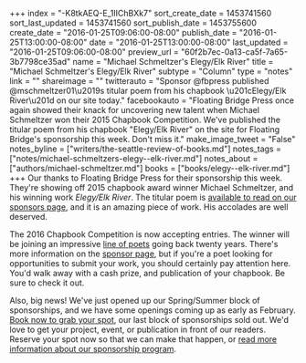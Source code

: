 +++
index = "-K8tkAEQ-E_1IIChBXk7"
sort_create_date = 1453741560
sort_last_updated = 1453741560
sort_publish_date = 1453755600
create_date = "2016-01-25T09:06:00-08:00"
publish_date = "2016-01-25T13:00:00-08:00"
date = "2016-01-25T13:00:00-08:00"
last_updated = "2016-01-25T09:06:00-08:00"
preview_url = "60f2b7ec-0a13-ca5f-7a65-3b7798ce35ad"
name = "Michael Schmeltzer's Elegy/Elk River"
title = "Michael Schmeltzer's Elegy/Elk River"
subtype = "Column"
type = "notes"
link = ""
shareimage = ""
twitterauto = "Sponsor @fbpress published @mschmeltzer01\u2019s titular poem from his chapbook \u201cElegy/Elk River\u201d on our site today."
facebookauto = "Floating Bridge Press once again showed their knack for uncovering new talent when Michael Schmeltzer won their 2015 Chapbook Competition. We've published the titular poem from his chapbook \"Elegy/Elk River\" on the site for Floating Bridge's sponsorship this week. Don't miss it."
make_image_tweet = "False"
notes_byline = ["writers/the-seattle-review-of-books.md"]
notes_tags = ["notes/michael-schmeltzers-elegy--elk-river.md"]
notes_about = ["authors/michael-schmeltzer.md"]
books = ["books/elegy--elk-river.md"]
+++
Our thanks to Floating Bridge Press for their sponsorship this week. They're showing off 2015 chapbook award winner Michael Schmeltzer, and his winning work _Elegy/Elk River_. The titular poem is <a href="http://seattlereviewofbooks.com/sponsorships" title="The Seattle Review of Books - sponsorships">available to read on our sponsors page</a>, and it is an amazing piece of work. His accolades are well deserved.

The 2016 Chapbook Competition is now accepting entries. The winner will be joining an impressive <a href="http://www.floatingbridgepress.org/chapbook/" title="Chapbooks | Floating Bridge Press">line of poets</a> going back twenty years. There's more information on the <a href="http://seattlereviewofbooks.com/sponsorships" title="The Seattle Review of Books - sponsorships">sponsor page</a>, but if you're a poet looking for opportunities to submit your work, you should certainly pay attention here. You'd walk away with a cash prize, and publication of your chapbook. Be sure to check it out.

Also, big news! We've just opened up our Spring/Summer block of sponsorships, and we have some openings coming up as early as February. <a href="http://seattlereviewofbooks.com/sponsor/book/" title="The Seattle Review of Books - Sponsor the Seattle Review of Books">Book now to grab your spot</a>, our last block of sponsorships sold out. We'd love to get your project, event, or publication in front of our readers. Reserve your spot now so that we can make that happen, or <a href="http://seattlereviewofbooks.com/sponsor/" title="The Seattle Review of Books - Sponsor the Seattle Review of Books">read more information about our sponsorship program</a>. 